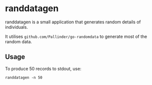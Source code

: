 # randdatagen

randdatagen is a small application that generates random details of individuals.

It utilises `github.com/Pallinder/go-randomdata` to generate most of the random data.

## Usage

To produce 50 records to stdout, use:

```randdatagen -n 50```

